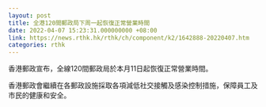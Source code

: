 ```yaml
---
layout: post
title: 全港120間郵政局下周一起恢復正常營業時間
date: 2022-04-07 15:23:31.000000000 +08:00
link: https://news.rthk.hk/rthk/ch/component/k2/1642888-20220407.htm
categories: rthk
---
```


香港郵政宣布，全線120間郵政局於本月11日起恢復正常營業時間。
 
香港郵政會繼續在各郵政設施採取各項減低社交接觸及感染控制措施，保障員工及市民的健康和安全。
